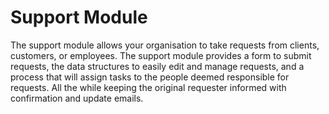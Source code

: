 # Support Module

The support module allows your organisation to take requests from clients, customers, or employees. The support module provides a form to submit requests, the data structures to easily edit and manage requests, and a process that will assign tasks to the people deemed responsible for requests. All the while keeping the original requester informed with confirmation and update emails.